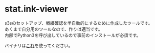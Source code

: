 # stat.ink-viewer  
s3sのセットアップ、戦績確認を半自動的にするために作成したツールです。  
あくまで自分用のツールなので、作りは適当です。  
内部でPython3を呼び出しているので事前のインストールが必須です。

バイナリは[これ](stat.ink-viewer/bin/Release/net6.0-windows/publish/win-x64)を使ってください。
